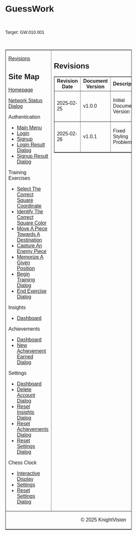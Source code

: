 <h1 style="font-family: Arial, sans-serif;">GuessWork</h1>
<br/>
<p style="font-family: Arial, sans-serif;">
Target: GW.010.001
</p>
<br/>
<table border="1" cellpadding="0" cellspacing="0" style="width: 80%; font-family: Arial, sans-serif;"> 
    <tr>
        <td valign="top" style="width: 30%;"> 
            <p><a href="#">Revisions</a></p>
            <h2 style="font-family: Arial, sans-serif;">Site Map</h2>
            <p><a href="docs/homepage.md">Homepage</a></p>
            <p><a href="docs/network-status-dialog.md">Network Status Dialog</a></p>
            <span>Authentication</span>
            <ul>
                <li><a href="docs/authentication/main-menu.md">Main Menu</a></li>
                <li><a href="docs/authentication/login.md">Login</a></li>
                <li><a href="docs/authentication/signup.md">Signup</a></li>
                <li><a href="docs/authentication/login-result-dialog.md">Login Result Dialog</a></li>
                <li><a href="docs/authentication/signup-result-dialog.md">Signup Result Dialog</a></li>
            </ul>
            <span>Training Exercises</span>
            <ul>
                <li><a href="docs/training-exercises/select-the-correct-square-coordinate.md">Select The Correct Square Coordinate</a></li>
                <li><a href="docs/training-exercises/identify-the-correct-square-color.md">Identify The Correct Square Color</a></li>
                <li><a href="docs/training-exercises/move-a-piece-towards-a-destination.md">Move A Piece Towards A Destination</a></li>
                <li><a href="docs/training-exercises/capture-an-enemy-piece.md">Capture An Enemy Piece</a></li>
                <li><a href="docs/training-exercises/memorize-a-given-position.md">Memorize A Given Position</a></li>
                <li><a href="docs/training-exercises/begin-training-dialog.md">Begin Training Dialog</a></li>
                <li><a href="docs/training-exercises/end-exercise-dialog.md">End Exercise Dialog</a></li>
            </ul>
            <span>Insights</span>
            <ul>
                <li><a href="docs/insights/dashboard.md">Dashboard</a></li>
            </ul>
            <span>Achievements</span>
            <ul>
                <li><a href="docs/achievements/dashboard.md">Dashboard</a></li>
                <li><a href="docs/achievements/new-achievement-earned-dialog.md">New Achievement Earned Dialog</a></li>
            </ul>
            <span>Settings</span>
            <ul>
                <li><a href="docs/settings/dashboard.md">Dashboard</a></li>
                <li><a href="docs/settings/delete-account-dialog.md">Delete Account Dialog</a></li>
                <li><a href="docs/settings/reset-insights-dialog.md">Reset Insights Dialog</a></li>
                <li><a href="docs/settings/reset-achievements-dialog.md">Reset Achievements Dialog</a></li>
                <li><a href="docs/settings/reset-settings-dialog.md">Reset Settings Dialog</a></li>
            </ul>
            <span>Chess Clock</span>
            <ul>
                <li><a href="docs/chess-clock/interactive-display.md">Interactive Display</a></li>
                <li><a href="docs/chess-clock/settings.md">Settings</a></li>
                <li><a href="docs/chess-clock/reset-settings-dialog.md">Reset Settings Dialog</a></li>
            </ul>
        </td>
        <td valign="top" style="width: 70%;">
            <h2>Revisions</h2>
            <table border="1" cellpadding="1" cellspacing="0" style="width: 100%;">
                <thead>
                    <tr>
                        <th>Revision Date</th>
                        <th>Document Version</th>
                        <th>Description</th>
                        <th>Tracking Notes</th>
                        <th>Approved By</th>
                    </tr>
                </thead>
                <tbody>
                    <tr>
                        <td>2025-02-25</td>
                        <td>v1.0.0</td>
                        <td>Initial Document Version</td>
                        <td>N/A</td>
                        <td>Araneta, Vaughn Cedric L. <br/>Project Manager</td>
                    </tr>
                    <tr>
                        <td>2025-02-26</td>
                        <td>v1.0.1</td>
                        <td>Fixed Styling Problem</td>
                        <td>N/A</td>
                        <td>Araneta, Vaughn Cedric L. <br/>Project Manager</td>
                    </tr>
                </tbody>
            </table>
        </td>
    </tr>
    <tr>
        <td colspan="2" align="center" style="text-align: center;">
            <p style="font-family: Arial, sans-serif;">&copy; 2025 KnightVision</p>
        </td>
    </tr>
</table>
